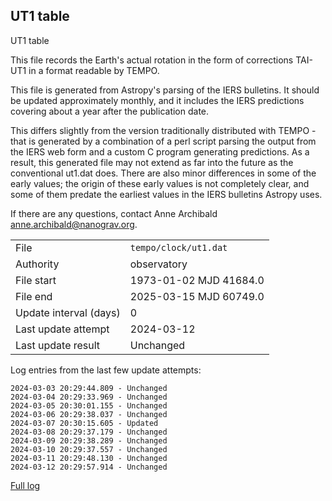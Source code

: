 
## UT1 table

UT1 table

This file records the Earth's actual rotation in the form of
corrections TAI-UT1 in a format readable by TEMPO.

This file is generated from Astropy's parsing of the IERS
bulletins. It should be updated approximately monthly, and it
includes the IERS predictions covering about a year after the
publication date.

This differs slightly from the version traditionally distributed
with TEMPO - that is generated by a combination of a perl script
parsing the output from the IERS web form and a custom C program
generating predictions. As a result, this generated file may not
extend as far into the future as the conventional ut1.dat does.
There are also minor differences in some of the early values; the
origin of these early values is not completely clear, and some of
them predate the earliest values in the IERS bulletins Astropy uses.

If there are any questions, contact Anne Archibald
<anne.archibald@nanograv.org>.

|     |     |
|:--- |:--- |
| File | `tempo/clock/ut1.dat` |
| Authority | observatory |
| File start | 1973-01-02 MJD 41684.0 |
| File end | 2025-03-15 MJD 60749.0 |
| Update interval (days) | 0 |
| Last update attempt | 2024-03-12 |
| Last update result | Unchanged |

Log entries from the last few update attempts:
```
2024-03-03 20:29:44.809 - Unchanged
2024-03-04 20:29:33.969 - Unchanged
2024-03-05 20:30:01.155 - Unchanged
2024-03-06 20:29:38.037 - Unchanged
2024-03-07 20:30:15.605 - Updated
2024-03-08 20:29:37.179 - Unchanged
2024-03-09 20:29:38.289 - Unchanged
2024-03-10 20:29:37.557 - Unchanged
2024-03-11 20:29:48.130 - Unchanged
2024-03-12 20:29:57.914 - Unchanged
```
[Full log](https://raw.githubusercontent.com/ipta/pulsar-clock-corrections/main/log/tempo/clock/ut1.dat.log)
